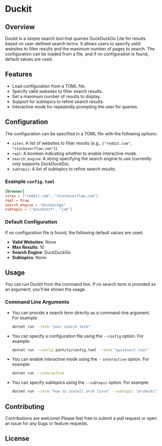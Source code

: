 # Duckit

## Overview

Duckit is a simple search tool that queries DuckDuckGo Lite for results based on user-defined search terms. It allows users to specify valid websites to filter results and the maximum number of pages to search. The configuration can be loaded from a file, and if no configuration is found, default values are used.

## Features

* Load configuration from a TOML file.
* Specify valid websites to filter search results.
* Set a maximum number of results to display.
* Support for subtopics to refine search results.
* Interactive mode for repeatedly prompting the user for queries.

## Configuration

The configuration can be specified in a TOML file with the following options:

* `sites`: A list of websites to filter results (e.g., `["reddit.com", "stackoverflow.com"]`).
* `repl`: A boolean indicating whether to enable interactive mode.
* `search_engine`: A string specifying the search engine to use (currently only supports DuckDuckGo).
* `subtopic`: A list of subtopics to refine search results.

### Example `config.toml`

```toml
[browser]
sites = ["reddit.com", "stackoverflow.com"]
repl = true
search_engine = "duckduckgo"
subtopic = ["quicksort", "jvm"]
```

### Default Configuration

If no configuration file is found, the following default values are used:

* **Valid Websites**: None
* **Max Results**: 10
* **Search Engine**: DuckDuckGo
* **Subtopics**: None

## Usage

You can run Duckit from the command line. If no search term is provided as an argument, you'll be shown the usage.

### Command Line Arguments

* You can provide a search term directly as a command-line argument. For example:
  ```bash
  dotnet run --term "your search term"
  ```

* You can specify a configuration file using the `--config` option. For example:
  ```bash
  dotnet run --config path/to/config.toml --term "quicksort rust"
  ```

* You can enable interactive mode using the `--interactive` option. For example:
  ```bash
  dotnet run --interactive
  ```

* You can specify subtopics using the `--subtopic` option. For example:
  ```bash
  dotnet run --term "how to install arch linux" --subtopic "archwiki"
  ```

## Contributing

Contributions are welcome! Please feel free to submit a pull request or open an issue for any bugs or feature requests.

## License


